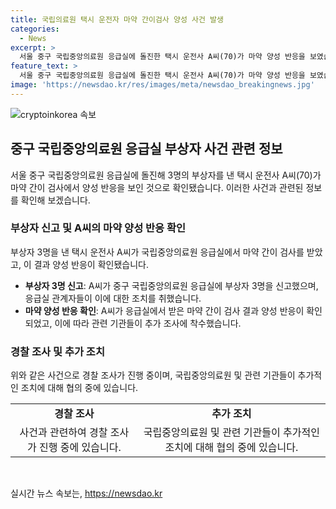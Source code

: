 ```yaml
---
title: 국립의료원 택시 운전자 마약 간이검사 양성 사건 발생
categories:
  - News
excerpt: >
  서울 중구 국립중앙의료원 응급실에 돌진한 택시 운전사 A씨(70)가 마약 양성 반응을 보였습니다. 자세한 내용은 []에서 확인하세요.
feature_text: >
  서울 중구 국립중앙의료원 응급실에 돌진한 택시 운전사 A씨(70)가 마약 양성 반응을 보였습니다. 자세한 내용은 []에서 확인하세요.
image: 'https://newsdao.kr/res/images/meta/newsdao_breakingnews.jpg'
---
```


<p><img src="https://newsdao.kr/res/images/meta/newsdao_breakingnews.jpg" alt="cryptoinkorea 속보" /></p>

<h2 data-ke-size="size26">중구 국립중앙의료원 응급실 부상자 사건 관련 정보</h2>

<p data-ke-size="size16">서울 중구 국립중앙의료원 응급실에 돌진해 3명의 부상자를 낸 택시 운전사 A씨(70)가 마약 간이 검사에서 양성 반응을 보인 것으로 확인됐습니다. 이러한 사건과 관련된 정보를 확인해 보겠습니다. </p>

<h3>부상자 신고 및 A씨의 마약 양성 반응 확인</h3>

<p data-ke-size="size16">부상자 3명을 낸 택시 운전사 A씨가 국립중앙의료원 응급실에서 마약 간이 검사를 받았고, 이 결과 양성 반응이 확인됐습니다.</p>

<ul>
    <li><b>부상자 3명 신고</b>: A씨가 중구 국립중앙의료원 응급실에 부상자 3명을 신고했으며, 응급실 관계자들이 이에 대한 조치를 취했습니다.</li>
    <li><b>마약 양성 반응 확인</b>: A씨가 응급실에서 받은 마약 간이 검사 결과 양성 반응이 확인되었고, 이에 따라 관련 기관들이 추가 조사에 착수했습니다.</li>
</ul>

<h3>경찰 조사 및 추가 조치</h3>

<p data-ke-size="size16">위와 같은 사건으로 경찰 조사가 진행 중이며, 국립중앙의료원 및 관련 기관들이 추가적인 조치에 대해 협의 중에 있습니다.</p>

<table>
    <tr>
        <td style="text-align: center; height: 17px;"><b>경찰 조사</b></td>
        <td style="text-align: center; height: 17px;"><b>추가 조치</b></td>
    </tr>
    <tr>
        <td style="text-align: center; height: 17px;">사건과 관련하여 경찰 조사가 진행 중에 있습니다.</td>
        <td style="text-align: center; height: 17px;">국립중앙의료원 및 관련 기관들이 추가적인 조치에 대해 협의 중에 있습니다.</td>
    </tr>
</table>

<p data-ke-size="size16">&nbsp;</p>
실시간 뉴스 속보는, <a href="https://newsdao.kr" rel="dofollow">https://newsdao.kr</a>


